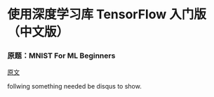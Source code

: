 # 使用深度学习库 TensorFlow 入门版（中文版）
### 原题：MNIST For ML Beginners 

[原文](https://www.tensorflow.org/versions/r0.9/tutorials/mnist/beginners/index.html)

follwing something needed be disqus to show.
